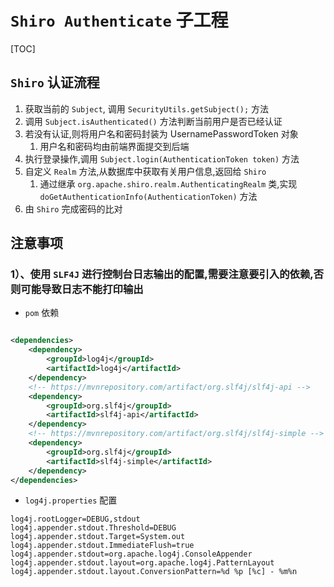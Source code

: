 # `Shiro Authenticate` 子工程

[TOC]

## `Shiro` 认证流程

1. 获取当前的 `Subject`, 调用 `SecurityUtils.getSubject();` 方法
2. 调用 `Subject.isAuthenticated()` 方法判断当前用户是否已经认证
3. 若没有认证,则将用户名和密码封装为 UsernamePasswordToken 对象
    1. 用户名和密码均由前端界面提交到后端
4. 执行登录操作,调用 `Subject.login(AuthenticationToken token)` 方法
5. 自定义 `Realm` 方法,从数据库中获取有关用户信息,返回给 `Shiro`
    1. 通过继承 `org.apache.shiro.realm.AuthenticatingRealm` 类,实现 `doGetAuthenticationInfo(AuthenticationToken)` 方法
6. 由 `Shiro` 完成密码的比对

## 注意事项

### 1）、使用 `SLF4J` 进行控制台日志输出的配置,需要注意要引入的依赖,否则可能导致日志不能打印输出

- `pom` 依赖

```xml

<dependencies>
    <dependency>
        <groupId>log4j</groupId>
        <artifactId>log4j</artifactId>
    </dependency>
    <!-- https://mvnrepository.com/artifact/org.slf4j/slf4j-api -->
    <dependency>
        <groupId>org.slf4j</groupId>
        <artifactId>slf4j-api</artifactId>
    </dependency>
    <!-- https://mvnrepository.com/artifact/org.slf4j/slf4j-simple -->
    <dependency>
        <groupId>org.slf4j</groupId>
        <artifactId>slf4j-simple</artifactId>
    </dependency>
</dependencies>
```

- `log4j.properties` 配置

```properties
log4j.rootLogger=DEBUG,stdout
log4j.appender.stdout.Threshold=DEBUG
log4j.appender.stdout.Target=System.out
log4j.appender.stdout.ImmediateFlush=true
log4j.appender.stdout=org.apache.log4j.ConsoleAppender
log4j.appender.stdout.layout=org.apache.log4j.PatternLayout
log4j.appender.stdout.layout.ConversionPattern=%d %p [%c] - %m%n
```
